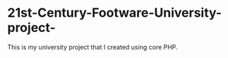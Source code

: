 # 21st-Century-Footware-University-project-
This is my university project that I created using core PHP. 
